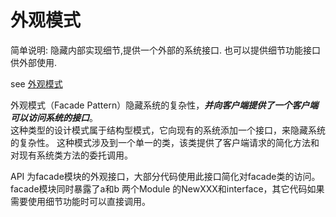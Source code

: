 # 外观模式

简单说明: 隐藏内部实现细节,提供一个外部的系统接口. 也可以提供细节功能接口供外部使用.

see [外观模式](https://www.runoob.com/design-pattern/facade-pattern.html)

外观模式（Facade Pattern）隐藏系统的复杂性，***并向客户端提供了一个客户端可以访问系统的接口***。  
这种类型的设计模式属于结构型模式，它向现有的系统添加一个接口，来隐藏系统的复杂性。
这种模式涉及到一个单一的类，该类提供了客户端请求的简化方法和对现有系统类方法的委托调用。

API 为facade模块的外观接口，大部分代码使用此接口简化对facade类的访问。
facade模块同时暴露了a和b 两个Module 的NewXXX和interface，其它代码如果需要使用细节功能时可以直接调用。
